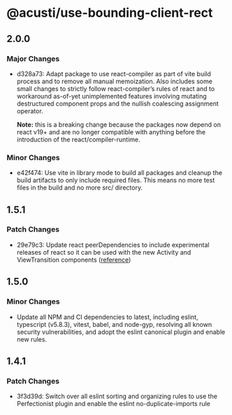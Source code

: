 # @acusti/use-bounding-client-rect

## 2.0.0

### Major Changes

- d328a73: Adapt package to use react-compiler as part of vite build
  process and to remove all manual memoization. Also includes some small
  changes to strictly follow react-compiler’s rules of react and to
  workaround as-of-yet unimplemented features involving mutating
  destructured component props and the nullish coalescing assignment
  operator.

    **Note:** this is a breaking change because the packages now depend on
    react v19+ and are no longer compatible with anything before the
    introduction of the react/compiler-runtime.

### Minor Changes

- e42f474: Use vite in library mode to build all packages and cleanup the
  build artifacts to only include required files. This means no more test
  files in the build and no more src/ directory.

## 1.5.1

### Patch Changes

- 29e79c3: Update react peerDependencies to include experimental releases
  of react so it can be used with the new Activity and ViewTransition
  components
  ([reference](https://react.dev/blog/2025/04/23/react-labs-view-transitions-activity-and-more))

## 1.5.0

### Minor Changes

- Update all NPM and CI dependencies to latest, including eslint,
  typescript (v5.8.3), vitest, babel, and node-gyp, resolving all known
  security vulnerabilities, and adopt the eslint canonical plugin and
  enable new rules.

## 1.4.1

### Patch Changes

- 3f3d39d: Switch over all eslint sorting and organizing rules to use the
  Perfectionist plugin and enable the eslint no-duplicate-imports rule
